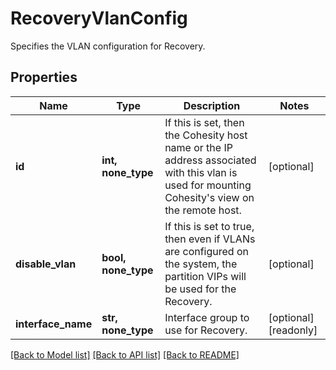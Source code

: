 # RecoveryVlanConfig

Specifies the VLAN configuration for Recovery.

## Properties
Name | Type | Description | Notes
------------ | ------------- | ------------- | -------------
**id** | **int, none_type** | If this is set, then the Cohesity host name or the IP address associated with this vlan is used for mounting Cohesity&#39;s view on the remote host. | [optional] 
**disable_vlan** | **bool, none_type** | If this is set to true, then even if VLANs are configured on the system, the partition VIPs will be used for the Recovery. | [optional] 
**interface_name** | **str, none_type** | Interface group to use for Recovery. | [optional] [readonly] 

[[Back to Model list]](../README.md#documentation-for-models) [[Back to API list]](../README.md#documentation-for-api-endpoints) [[Back to README]](../README.md)


